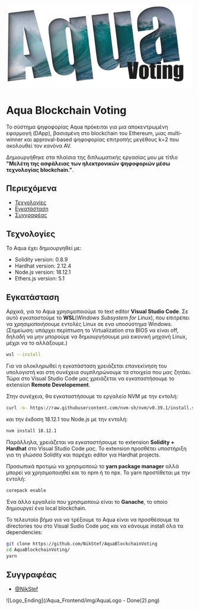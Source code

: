 ![Logo](/Aqua_Frontend/img/AquaLogo.png)
# Aqua Blockchain Voting
Το σύστημα ψηφοφορίας Aqua πρόκειται για μια αποκεντρωμένη εφαρμογή (DApp), βασισμένη στο blockchain του Ethereum,  μιας multi-winner και approval-based ψηφοφορίας επιτροπής μεγέθους k=2 που ακολουθεί τον κανόνα AV.

Δημιουργήθηκε στα πλαίσια της διπλωματικής εργασίας μου με τίτλο **"Μελέτη της ασφάλειας των ηλεκτρονικών ψηφοφοριών μέσω τεχνολογίας blockchain."**.

## Περιεχόμενα
* [Τεχνολογίες](#Τεχνολογίες)
* [Εγκατάσταση](#Εγκατάσταση)
* [Συγγραφέας](#Συγγραφέας)

## Τεχνολογίες
Το Aqua έχει δημιουργηθεί με:

* Solidity version: 0.8.9
* Hardhat version: 2.12.4
* Node.js version: 18.12.1
* Ethers.js version: 5.1

## Εγκατάσταση
Αρχικά, για το Aqua χρησιμοποιούμε το text editor **Visual Studio Code**. 
Σε αυτό εγκαταστούμε το **WSL**(*Windows Subsystem for Linux*), που επιτρέπει να χρησιμοποιήσουμε εντολές Linux σε ενα υποσύστημα Windows. (Σημείωση: υπάρχει περίπτωση το Virtualization στα BIOS να είναι off, δηλαδή να μην μπορούμε να δημιουργήσουμε μια εικονική μηχανή Linux, μέχρι να το αλλάξουμε.)
```bash
wsl --install
```
Για να ολοκληρωθεί η εγκατάσταση χρειάζεται επανεκίνηση του υπολογιστή και στη συνέχεια συμπληρώνουμε τα στοιχεία που μας ζητάει. Τώρα στο Visual Studio Code μας χρειάζεται να εγκαταστήσουμε το extension **Remote Developement**.

Στην συνέχεια, θα εγκαταστήσουμε το εργαλείο NVM με την εντολή:
```bash
curl -o- https://raw.githubusercontent.com/nvm-sh/nvm/v0.39.1/install.sh | bash
```
και την έκδοση 18.12.1 του Node.js με την εντολή:
```bash
nvm install 18.12.1
```
Παράλληλα, χρειάζεται να εγκαταστήσουμε το extension **Solidity + Hardhat** στο Visual Studio Code μας. Το extension προσθέτει υποστήριξη για τη γλώσσα Solidity και παρέχει editor για Hardhat projects.

Προσωπικά προτιμώ να χρησιμοποιώ το **yarn package manager** αλλά μπορεί να χρησιμοποιηθεί και το npm ή το npx. Το yarn προστίθεται με την εντολή:
```bash
corepack enable
```
Ένα άλλο εργαλείο που χρησιμοποιώ είναι το **Ganache**, το οποίο δημιουργεί ένα local blockchain.

Το τελευταίο βήμα για να τρέξουμε το Aqua είναι να προσθέσουμε τα directories του στο Visual Sudio Code μας και να κάνουμε install όλα τα dependencies:
```bash
git clone https://github.com/NikStef/AquaBlockchainVoting
cd AquaBlockchainVoting/
yarn
```
## Συγγραφέας

- [@NikStef](https://github.com/NikStef)


![Logo_Ending](/Aqua_Frontend/img/AquaLogo - Done(2).png)
